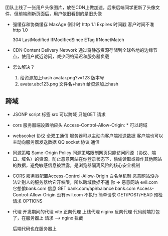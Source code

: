 团队上线了一张用户头像图片，放在CDN上做加速。后来后端同学更新了头像文件，但前端刷新页面后，用户依旧看到的是旧头像

- 强缓存和协商缓存
  MaxAge 倒计时 http 1.1
  Expires 时间戳 客户时间不准 http 1.0

  304
  LastModified IfModifiedSince
  ETag IfNonetMatch

- CDN Content Delivery Network
  通过将静态资源存储到全球各地的边缘节点，使用户就近访问，减少网络延迟和服务器负载

- 怎么解决？
  1. 给资源加上hash avatar.png?v=123 版本号
  2. avatar.abc123.png 文件名+hash 给资源加上hash

## 跨域
- JSONP  script 标签 src 可以跨域 只能GET 请求
- cors 服务器端设置响应头 Access-Control-Allow-Origin: *  可以跨域
- webscoket 协议 全双工通信 服务器可以主动向客户端推送数据 客户端也可以主动向服务器发送数据
  QQ  socket 协议  通信

- 同源策略
  Same-Origin Policy 
  同源策略限制网页只能访问同源（协议、端口、域名）的资源，防止恶意网站在你登录状态下，偷偷读取或操作其他网站的数据，避免敏感信息被泄露，是浏览器隔离风险的核心安全机制
- CORS 服务器配置Access-Control-Allow-Origin 白名单机制  恶意网站没办法让别人的服务器给它开权限，所以跨域数据不通
  你 -> 恶意网站 evil.com 它想偷bank.com 信息
  GET bank.com/api/balance  bank.com Access-Control-Allow-Origin 没有evil.com 不执行
  简单请求  GET/POST/HEAD
  预检请求 OPTIONS

- 代理
  开发期间的代理 vite 正向代理
  上线代理  niginx 反向代理
  代码前端打包了，在服务器上 请求 —> nginx 拦截 

  后端代码也在服务器上